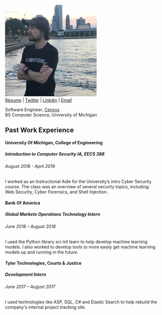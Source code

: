 ![Image](./assets/me.jpg)   
[Résume](https://drive.google.com/file/d/1DKL7oCTEP1Tr9kf0-YFWScJGR7nVMPvx/view) | 
[Twitter](https://twitter.com/BenWireman) |
[Linkdin](https://www.linkedin.com/in/benjamin-wireman-1342bb127/) | 
[Email](mailto:bwireman1@gmail.com)

Software Engineer, [Censys](https://censys.io)    
BS Computer Science, University of Michigan

Past Work Experience
---

#### University Of Michigan, College of Engineering
##### Introduction to Computer Security IA, EECS 388
###### August 2018 - April 2019
I worked as an Instructional Aide for the University’s intro Cyber Security course.
The class was an overview of several security topics,
including: Web Security, Cyber Forensics, and Shell
Injection.

#### Bank Of America
##### Global Markets Operations Technology Intern
###### June 2018 – August 2018
I used the Python library sci-kit learn to help develop
machine learning models. I also worked to develop tools
to more easily get machine learning models up and
running in the future.

#### Tyler Technologies, Courts & Justice
##### Development Intern
###### June 2017 – August 2017
I used technologies like ASP, SQL, C# and Elastic
Search to help rebuild the company's internal project
tracking site. 